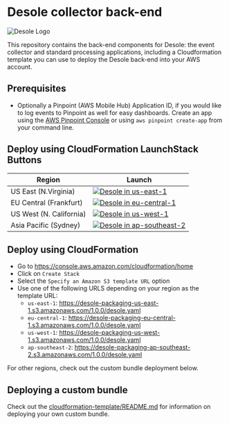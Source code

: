 # Desole collector back-end

![Desole Logo](https://www.desole.io/images/desole-logo.png)

This repository contains the back-end components for Desole: the event collector and standard processing applications, including a Cloudformation template you can use to deploy the Desole back-end into your AWS account.

## Prerequisites

* Optionally a Pinpoint (AWS Mobile Hub) Application ID, if you would like to log events to Pinpoint as well for easy dashboards. Create an app using the [AWS Pinpoint Console](https://console.aws.amazon.com/pinpoint/) or using `aws pinpoint create-app` from your command line.

## Deploy using CloudFormation LaunchStack Buttons

  Region | Launch
  -------|-------
  US East (N.Virginia) | [![Desole in us-east-1](http://docs.aws.amazon.com/AWSCloudFormation/latest/UserGuide/images/cloudformation-launch-stack-button.png)](https://console.aws.amazon.com/cloudformation/home?region=us-east-1#/stacks/create/review?stackName=desole&templateURL=https://desole-packaging-us-east-1.s3.amazonaws.com/1.0.0/desole.yaml)
  EU Central (Frankfurt) | [![Desole in eu-central-1](http://docs.aws.amazon.com/AWSCloudFormation/latest/UserGuide/images/cloudformation-launch-stack-button.png)](https://console.aws.amazon.com/cloudformation/home?region=eu-central-1#/stacks/create/review?stackName=desole&templateURL=https://desole-packaging-eu-central-1.s3.amazonaws.com/1.0.0/desole.yaml)
  US West (N. California) | [![Desole in us-west-1](http://docs.aws.amazon.com/AWSCloudFormation/latest/UserGuide/images/cloudformation-launch-stack-button.png)](https://console.aws.amazon.com/cloudformation/home?region=us-west-1#/stacks/create/review?stackName=desole&templateURL=https://desole-packaging-us-west-1.s3.amazonaws.com/1.0.0/desole.yaml)
  Asia Pacific (Sydney) | [![Desole in ap-southeast-2](http://docs.aws.amazon.com/AWSCloudFormation/latest/UserGuide/images/cloudformation-launch-stack-button.png)](https://console.aws.amazon.com/cloudformation/home?region=ap-southeast-2#/stacks/create/review?stackName=desole&templateURL=https://desole-packaging-ap-southeast-2.s3.amazonaws.com/1.0.0/desole.yaml)


## Deploy using CloudFormation 

* Go to <https://console.aws.amazon.com/cloudformation/home>
* Click on `Create Stack`
* Select the `Specify an Amazon S3 template URL` option
* Use one of the following URLS depending on your region as the template URL:
  * `us-east-1`: <https://desole-packaging-us-east-1.s3.amazonaws.com/1.0.0/desole.yaml>
  * `eu-central-1`: <https://desole-packaging-eu-central-1.s3.amazonaws.com/1.0.0/desole.yaml>
  * `us-west-1`: <https://desole-packaging-us-west-1.s3.amazonaws.com/1.0.0/desole.yaml>
  * `ap-southeast-2`: <https://desole-packaging-ap-southeast-2.s3.amazonaws.com/1.0.0/desole.yaml>

For other regions, check out the custom bundle deployment below.

## Deploying a custom bundle

Check out the [cloudformation-template/README.md](cloudformation-template/README.md) for information on deploying your own custom bundle.

